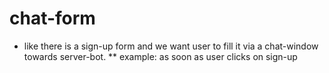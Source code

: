 # chat-form

* like there is a sign-up form and we want user to fill it via a chat-window towards server-bot.
** example: as soon as user clicks on sign-up
